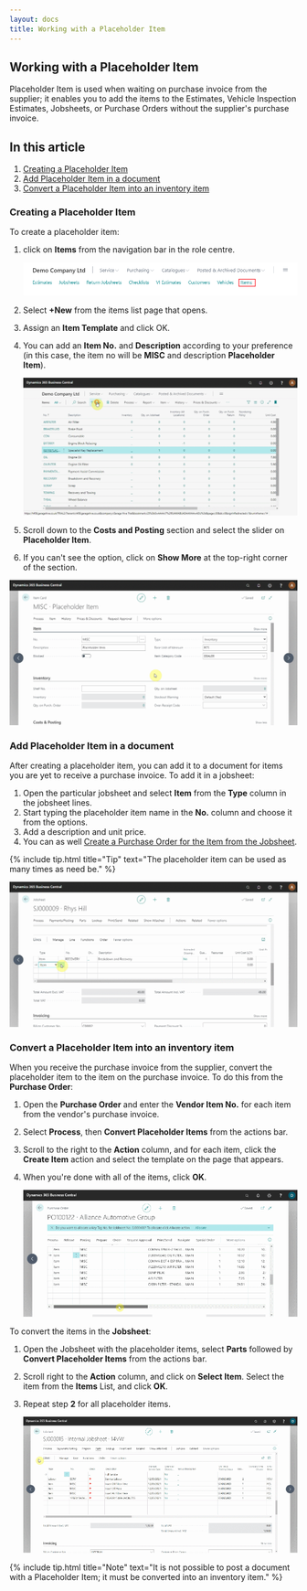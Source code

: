 ```yaml
---
layout: docs
title: Working with a Placeholder Item
---
```


## Working with a Placeholder Item
Placeholder Item is used when waiting on purchase invoice from the supplier; it enables you to add the items to the Estimates, Vehicle Inspection Estimates, Jobsheets, or Purchase Orders without the supplier's purchase invoice.

## In this article
1. [Creating a Placeholder Item](#creating-a-placeholder-item)
2. [Add Placeholder Item in a document](#add-placeholder-item-in-a-document)
3. [Convert a Placeholder Item into an inventory item](#convert-a-placeholder-item-into-an-inventory-item)

### Creating a Placeholder Item
To create a placeholder item:
1. click on **Items** from the navigation bar in the role centre.

    ![](media/garagehive-placeholder-item1.png)

2. Select **+New** from the items list page that opens.
3. Assign an **Item Template** and click OK. 
4. You can add an **Item No.** and **Description** according to your preference (in this case, the item no will be **MISC** and description **Placeholder Item**). 

    ![](media/garagehive-placeholder-item1.gif)

5. Scroll down to the **Costs and Posting** section and select the slider on **Placeholder Item**.
6. If you can't see the option, click on **Show More** at the top-right corner of the section.

![](media/garagehive-placeholder-item2.gif)

### Add Placeholder Item in a document
After creating a placeholder item, you can add it to a document for items you are yet to receive a purchase invoice. To add it in a jobsheet:
1. Open the particular jobsheet and select **Item** from the **Type** column in the jobsheet lines. 
2. Start typing the placeholder item name in the **No.** column and choose it from the options. 
3. Add a description and unit price. 
4. You can as well [Create a Purchase Order for the Item from the Jobsheet](garagehive-create-a-purchase-order.html).

{% include tip.html title="Tip" text="The placeholder item can be used as many times as need be." %}

![](media/garagehive-placeholder-item3.gif)

### Convert a Placeholder Item into an inventory item
When you receive the purchase invoice from the supplier, convert the placeholder item to the item on the purchase invoice. To do this from the **Purchase Order**:
1. Open the **Purchase Order** and enter the **Vendor Item No.** for each item from the vendor's purchase invoice.
2. Select **Process**, then **Convert Placeholder Items** from the actions bar.
3. Scroll to the right to the **Action** column, and for each item, click the **Create Item** action and select the template on the page that appears.
4. When you're done with all of the items, click **OK**.

   ![](media/garagehive-placeholder-item5.gif)

To convert the items in the **Jobsheet**:
1. Open the Jobsheet with the placeholder items, select **Parts** followed by **Convert Placeholder Items** from the actions bar.
2. Scroll right to the **Action** column, and click on **Select Item**. Select the item from the **Items** List, and click **OK**.
3. Repeat step **2** for all placeholder items.

   ![](media/garagehive-placeholder-item4.gif)


{% include tip.html title="Note" text="It is not possible to post a document with a Placeholder Item; it must be converted into an inventory item." %}
